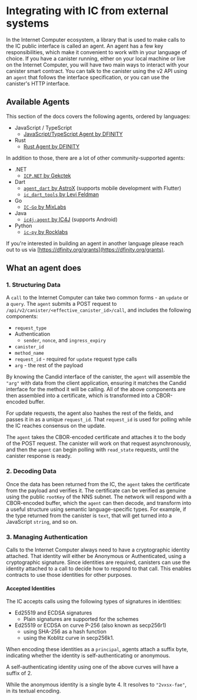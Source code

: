 # Integrating with IC from external systems

In the Internet Computer ecosystem, a library that is used to make calls to the IC public interface is called an agent.
An agent has a few key responsibilities, which make it convenient to work with in your language of choice.
If you have a canister running, either on your local machine or live on the Internet Computer, you will have two main ways to interact with your canister smart contract.
You can talk to the canister using the v2 API using an `agent` that follows the interface specification, or you can use the canister's HTTP interface.

## Available Agents

This section of the docs covers the following agents, ordered by languages:

- JavaScript / TypeScript
  - [JavaScript/TypeScript Agent by DFINITY](./javascript-intro.md)
- Rust
  - [Rust Agent by DFINITY](./ic-agent-dfinity.md)

In addition to those, there are a lot of other community-supported agents:

- .NET
  - [`ICP.NET` by Gekctek](https://github.com/Gekctek/ICP.NET)
- Dart
  - [`agent_dart` by AstroX](https://github.com/AstroxNetwork/agent_dart) (supports mobile development with Flutter)
  - [`ic_dart_tools` by Levi Feldman](https://github.com/levifeldman/ic_tools_dart)
- Go
  - [`IC-Go` by MixLabs](https://github.com/mix-labs/IC-Go)
- Java
  - [`ic4j-agent` by IC4J](https://github.com/ic4j/ic4j-agent) (supports Android)
- Python
  - [`ic-py` by Rocklabs](https://github.com/rocklabs-io/ic-py)

If you're interested in building an agent in another language please reach out to us via [https://dfinity.org/grants](https://dfinity.org/grants).

## What an agent does

### 1. Structuring Data

A `call` to the Internet Computer can take two common forms - an `update` or a `query`. The `agent` submits a POST request to `/api/v2/canister/<effective_canister_id>/call`, and includes the following components:

- `request_type`
- Authentication
  - `sender`, `nonce`, and `ingress_expiry`
- `canister_id`
- `method_name`
- `request_id` - required for `update` request type calls
- `arg` - the rest of the payload

By knowing the Candid interface of the canister, the `agent` will assemble the `"arg"` with data from the client application, ensuring it matches the Candid interface for the method it will be calling. All of the above components are then assembled into a certificate, which is transformed into a CBOR-encoded buffer.

For update requests, the agent also hashes the rest of the fields, and passes it in as a unique `request_id`. That `request_id` is used for polling while the IC reaches consensus on the update.

The `agent` takes the CBOR-encoded certificate and attaches it to the body of the POST request. The canister will work on that request asynchronously, and then the `agent` can begin polling with `read_state` requests, until the canister response is ready.

### 2. Decoding Data

Once the data has been returned from the IC, the `agent` takes the certificate from the payload and verifies it. The certificate can be verified as genuine using the public `rootKey` of the NNS subnet. The network will respond with a CBOR-encoded buffer, which the `agent` can then decode, and transform into a useful structure using semantic language-specific types. For example, if the type returned from the canister is `text`, that will get turned into a JavaScript `string`, and so on.

### 3. Managing Authentication

Calls to the Internet Computer always need to have a cryptographic identity attached. That identity will either be Anonymous or Authenticated, using a cryptographic signature. Since identities are required, canisters can use the identity attached to a call to decide how to respond to that call. This enables contracts to use those identities for other purposes.

#### Accepted Identities

The IC accepts calls using the following types of signatures in identities:

- Ed25519 and ECDSA signatures
  - Plain signatures are supported for the schemes
- Ed25519 or ECDSA on curve P-256 (also known as secp256r1)
  - using SHA-256 as a hash function
  - using the Koblitz curve in secp256k1.

When encoding these identities as a `principal`, agents attach a suffix byte, indicating whether the identity is self-authenticating or anonymous.

A self-authenticating identity using one of the above curves will have a suffix of 2.

While the anonymous identity is a single byte 4. It resolves to `"2vxsx-fae"`, in its textual encoding.
